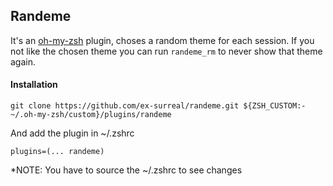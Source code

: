 ## Randeme

It's an [oh-my-zsh](https://github.com/robbyrussell/oh-my-zsh/) plugin, choses a random theme for each session. If you not like the chosen theme you can run `randeme_rm` to never show that theme again.

#### Installation

`git clone https://github.com/ex-surreal/randeme.git ${ZSH_CUSTOM:-~/.oh-my-zsh/custom}/plugins/randeme`

And add the plugin in ~/.zshrc

`plugins=(... randeme)`

*NOTE: You have to source the ~/.zshrc to see changes
